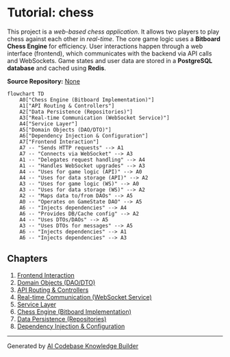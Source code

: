 # Tutorial: chess

This project is a *web-based chess application*.
It allows two players to play chess against each other in *real-time*.
The core game logic uses a **Bitboard Chess Engine** for efficiency.
User interactions happen through a web interface (frontend), which communicates with the backend via API calls and WebSockets.
Game states and user data are stored in a **PostgreSQL database** and cached using **Redis**.


**Source Repository:** [None](None)

```mermaid
flowchart TD
    A0["Chess Engine (Bitboard Implementation)"]
    A1["API Routing & Controllers"]
    A2["Data Persistence (Repositories)"]
    A3["Real-time Communication (WebSocket Service)"]
    A4["Service Layer"]
    A5["Domain Objects (DAO/DTO)"]
    A6["Dependency Injection & Configuration"]
    A7["Frontend Interaction"]
    A7 -- "Sends HTTP requests" --> A1
    A7 -- "Connects via WebSocket" --> A3
    A1 -- "Delegates request handling" --> A4
    A1 -- "Handles WebSocket upgrades" --> A3
    A4 -- "Uses for game logic (API)" --> A0
    A4 -- "Uses for data storage (API)" --> A2
    A3 -- "Uses for game logic (WS)" --> A0
    A3 -- "Uses for data storage (WS)" --> A2
    A2 -- "Maps data to/from DAOs" --> A5
    A0 -- "Operates on GameState DAO" --> A5
    A6 -- "Injects dependencies" --> A4
    A6 -- "Provides DB/Cache config" --> A2
    A4 -- "Uses DTOs/DAOs" --> A5
    A3 -- "Uses DTOs for messages" --> A5
    A6 -- "Injects dependencies" --> A1
    A6 -- "Injects dependencies" --> A3
```

## Chapters

1. [Frontend Interaction](01_frontend_interaction.md)
2. [Domain Objects (DAO/DTO)](02_domain_objects__dao_dto_.md)
3. [API Routing & Controllers](03_api_routing___controllers.md)
4. [Real-time Communication (WebSocket Service)](04_real_time_communication__websocket_service_.md)
5. [Service Layer](05_service_layer.md)
6. [Chess Engine (Bitboard Implementation)](06_chess_engine__bitboard_implementation_.md)
7. [Data Persistence (Repositories)](07_data_persistence__repositories_.md)
8. [Dependency Injection & Configuration](08_dependency_injection___configuration.md)


---

Generated by [AI Codebase Knowledge Builder](https://github.com/The-Pocket/Tutorial-Codebase-Knowledge)